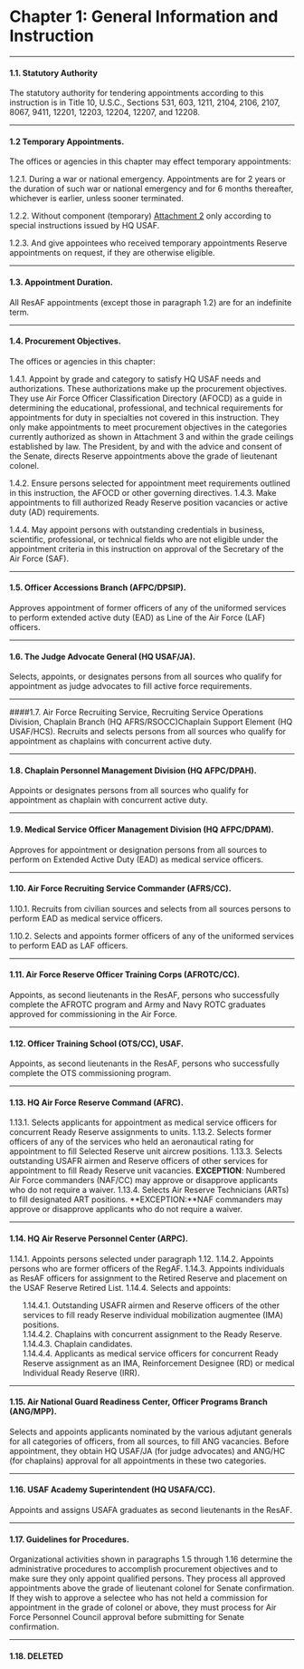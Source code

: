 # Chapter 1: General Information and Instruction
---

#### 1.1. Statutory Authority 
The statutory authority for tendering appointments according to this instruction is in Title 10, U.S.C., Sections 531, 603, 1211, 2104, 2106, 2107, 8067, 9411, 12201, 12203, 12204, 12207, and 12208. 

---
#### 1.2 Temporary Appointments. 
The offices or agencies in this chapter may effect temporary appointments:

1.2.1. During a war or national emergency. Appointments are for 2 years or the duration of such war or national emergency and for 6 months thereafter, whichever is earlier, unless sooner terminated. 

1.2.2. Without component (temporary) [Attachment 2](./attachments/attachment2.md) only according to special instructions issued by HQ USAF. 

1.2.3. And give appointees who received temporary appointments Reserve appointments on request, if they are otherwise eligible. 

---

#### 1.3. Appointment Duration.
All ResAF appointments (except those in paragraph 1.2) are for an indefinite term. 

---

#### 1.4. Procurement Objectives.
The offices or agencies in this chapter: 

1.4.1. Appoint by grade and category to satisfy HQ USAF needs and authorizations. These authorizations make up the procurement objectives. They use Air Force Officer Classification Directory (AFOCD) as a guide in determining the educational, professional, and technical requirements for appointments for duty in specialties not covered in this instruction. They only make appointments to meet procurement objectives in the categories currently authorized as shown in Attachment 3 and within the grade ceilings established by law. The President, by and with the advice and consent of the Senate, directs Reserve appointments above the grade of lieutenant colonel.

1.4.2. Ensure persons selected for appointment meet requirements outlined in this instruction, the AFOCD or other governing directives. 
1.4.3. Make appointments to fill authorized Ready Reserve position vacancies or active duty (AD) requirements. 

1.4.4. May appoint persons with outstanding credentials in business, scientific, professional, or technical fields who are not eligible under the appointment criteria in this instruction on approval of the Secretary of the Air Force (SAF). 

---


#### 1.5. Officer Accessions Branch (AFPC/DPSIP).
Approves appointment of former officers of any of the uniformed services to perform extended active duty (EAD) as Line of the Air Force (LAF) officers.

---

#### 1.6. The Judge Advocate General (HQ USAF/JA).
Selects, appoints, or designates persons from all sources who qualify for appointment as judge advocates to fill active force requirements. 

---

####1.7. Air Force Recruiting Service, Recruiting Service Operations Division, Chaplain Branch (HQ AFRS/RSOCC)Chaplain Support Element (HQ USAF/HCS).
Recruits and selects persons from all sources who qualify for appointment as chaplains with concurrent active duty. 

---

#### 1.8. Chaplain Personnel Management Division (HQ AFPC/DPAH).
Appoints or designates persons from all sources who qualify for appointment as chaplain with concurrent active duty. 

---

#### 1.9. Medical Service Officer Management Division (HQ AFPC/DPAM).
Approves for appointment or designation persons from all sources to perform on Extended Active Duty (EAD) as medical service officers. 

---

#### 1.10. Air Force Recruiting Service Commander (AFRS/CC).
1.10.1. Recruits from civilian sources and selects from all sources persons to perform EAD as medical service officers.

1.10.2. Selects and appoints former officers of any of the uniformed services to perform EAD as LAF officers.

---

#### 1.11. Air Force Reserve Officer Training Corps (AFROTC/CC).
Appoints, as second lieutenants in the ResAF, persons who successfully complete the AFROTC program and Army and Navy ROTC graduates approved for commissioning in the Air Force. 

---

#### 1.12. Officer Training School (OTS/CC), USAF.
Appoints, as second lieutenants in the ResAF, persons who successfully complete the OTS commissioning program. 

---

#### 1.13. HQ Air Force Reserve Command (AFRC).
1.13.1. Selects applicants for appointment as medical service officers for concurrent Ready Reserve assignments to units. 
1.13.2. Selects former officers of any of the services who held an aeronautical rating for appointment to fill Selected Reserve unit aircrew positions. 
1.13.3. Selects outstanding USAFR airmen and Reserve officers of other services for appointment to fill Ready Reserve unit vacancies. 
**EXCEPTION**: Numbered Air Force commanders (NAF/CC) may approve or disapprove applicants who do not require a waiver. 
1.13.4. Selects Air Reserve Technicians (ARTs) to fill designated ART positions. **EXCEPTION:**NAF commanders may approve or disapprove applicants who do not require a waiver. 

---
#### 1.14. HQ Air Reserve Personnel Center (ARPC).
1.14.1. Appoints persons selected under paragraph 1.12. 
1.14.2. Appoints persons who are former officers of the RegAF. 
1.14.3. Appoints individuals as ResAF officers for assignment to the Retired Reserve and placement on the USAF Reserve Retired List. 
1.14.4. Selects and appoints:
+ 1.14.4.1. Outstanding USAFR airmen and Reserve officers of the other services to fill ready Reserve individual mobilization augmentee (IMA) positions. 
+ 1.14.4.2. Chaplains with concurrent assignment to the Ready Reserve. 
+ 1.14.4.3. Chaplain candidates. 
+ 1.14.4.4. Applicants as medical service officers for concurrent Ready Reserve assignment as an IMA, Reinforcement Designee (RD) or medical Individual Ready Reserve (IRR). 

---

#### 1.15. Air National Guard Readiness Center, Officer Programs Branch (ANG/MPP).
Selects and appoints applicants nominated by the various adjutant generals for all categories of officers, from all sources, to fill ANG vacancies. Before appointment, they obtain HQ USAF/JA (for judge advocates) and ANG/HC (for chaplains) approval for all appointments in these two categories. 

---

#### 1.16. USAF Academy Superintendent (HQ USAFA/CC).
Appoints and assigns USAFA graduates as second lieutenants in the ResAF.

---

#### 1.17. Guidelines for Procedures.
Organizational activities shown in paragraphs 1.5 through 1.16 determine the administrative procedures to accomplish procurement objectives and to make sure they only appoint qualified persons. They process all approved appointments above the grade of lieutenant colonel for Senate confirmation. If they wish to approve a selectee who has not held a commission for appointment in the grade of colonel or above, they must process for Air Force Personnel Council approval before submitting for Senate confirmation. 

---

#### 1.18. DELETED

<style>
li { 
	list-style-type: none;
}
</style>